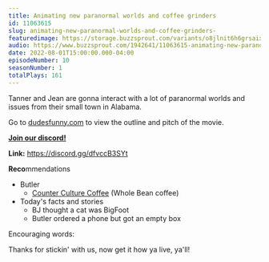 ```yaml
---
title: Animating new paranormal worlds and coffee grinders 
id: 11063615
slug: animating-new-paranormal-worlds-and-coffee-grinders-
featuredimage: https://storage.buzzsprout.com/variants/o8jlnit6h6grsaix3s6v6cr4dlbq/60854458c4d1acdf4e1c2f79c4137142d85d78e379bdafbd69bd34c85f5819ad.jpg
audio: https://www.buzzsprout.com/1942641/11063615-animating-new-paranormal-worlds-and-coffee-grinders.mp3
date: 2022-08-01T15:00:00.000-04:00
episodeNumber: 10
seasonNumber: 1
totalPlays: 161
---
```

Tanner and Jean are gonna interact with a lot of paranormal worlds and issues from their small town in Alabama.  
  
Go to [dudesfunny.com](https://www.dudesfunny.com/) to view the outline and pitch of the movie.

[**Join our discord!**](https://discord.gg/dfvccB3SYt)

**Link:** <https://discord.gg/dfvccB3SYt>

**Reco**mmendations

* Butler  
   * [Counter Culture Coffee](https://counterculturecoffee.com/) (Whole Bean coffee)
* Today's facts and stories  
   * BJ thought a cat was BigFoot  
   * Butler ordered a phone but got an empty box

Encouraging words:

Thanks for stickin' with us, now get it how ya live, ya'll!